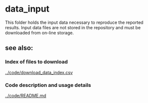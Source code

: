 data_input
==========

This folder holds the input data necessary to reproduce the reported results. Input data files are not stored in the repository and must be downloaded from on-line storage.

see also:
---------

### Index of files to download
[../code/download_data_index.csv](../code/download_data_index.csv)

### Code description and usage details
[../code/README.md](../code/README.md)

